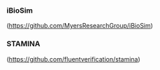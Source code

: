 ### iBioSim

(https://github.com/MyersResearchGroup/iBioSim)

### STAMINA

(https://github.com/fluentverification/stamina)
